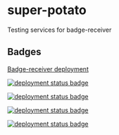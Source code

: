 # super-potato
Testing services for badge-receiver

## Badges

[Badge-receiver deployment](https://badges.gl.asnt.app/badges)

[![deployment status badge](https://badges.gl.asnt.app/service/service-one.svg)](https://service-one-ewtifq52za-uc.a.run.app/)

[![deployment status badge](https://badges.gl.asnt.app/service/service-two.svg)](https://service-two-ewtifq52za-uc.a.run.app/)

[![deployment status badge](https://badges.gl.asnt.app/service/service-three.svg)](https://service-three-ewtifq52za-uc.a.run.app/)

[![deployment status badge](https://badges.gl.asnt.app/service/service-four.svg)](https://service-four-ewtifq52za-uc.a.run.app/)

